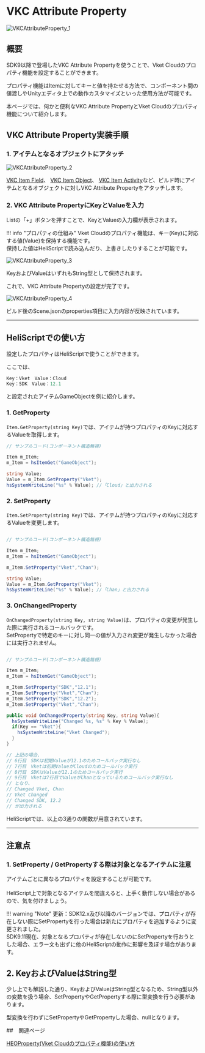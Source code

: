 # VKC Attribute Property

![VKCAttributeProperty_1](./img/VKCAttributeProperty_1.jpg)

## 概要

SDK9以降で登場したVKC Attribute Propertyを使うことで、Vket Cloudのプロパティ機能を設定することができます。

プロパティ機能はItemに対してキーと値を持たせる方法で、コンポーネント間の値渡しやUnityエディタ上での動作カスタマイズといった使用方法が可能です。

本ページでは、何かと便利なVKC Attribute PropertyとVket Cloudのプロパティ機能について紹介します。

## VKC Attribute Property実装手順

### 1. アイテムとなるオブジェクトにアタッチ

![VKCAttributeProperty_2](./img/VKCAttributeProperty_2.jpg)

[VKC Item Field](../VKCComponents/VKCItemField.md)、 [VKC Item Object](../VKCComponents/VKCItemObject.md)、 [VKC Item Activity](../VKCComponents/VKCItemActivity.md)など、ビルド時にアイテムとなるオブジェクトに対しVKC Attribute Propertyをアタッチします。

### 2. VKC Attribute PropertyにKeyとValueを入力

Listの「+」ボタンを押すことで、KeyとValueの入力欄が表示されます。

!!! info "プロパティの仕組み"
    Vket Cloudのプロパティ機能は、キー(Key)に対応する値(Value)を保持する機能です。<br>
    保持した値はHeliScriptで読み込んだり、上書きしたりすることが可能です。

![VKCAttributeProperty_3](./img/VKCAttributeProperty_3.jpg)

KeyおよびValueはいずれもString型として保持されます。

これで、VKC Attribute Propertyの設定が完了です。

![VKCAttributeProperty_4](./img/VKCAttributeProperty_4.jpg)

ビルド後のScene.jsonのproperties項目に入力内容が反映されています。

---

## HeliScriptでの使い方

設定したプロパティはHeliScriptで使うことができます。

ここでは、

```c#
Key：Vket　Value：Cloud
Key：SDK　Value：12.1
```

と設定されたアイテムGameObjectを例に紹介します。

### 1. GetProperty

`Item.GetProperty(string Key)`では、アイテムが持つプロパティのKeyに対応するValueを取得します。

```C#
// サンプルコード(コンポーネント構造無視)

Item m_Item;
m_Item = hsItemGet("GameObject");

string Value;
Value = m_Item.GetProperty("Vket");
hsSystemWriteLine("%s" % Value); //「Cloud」と出力される

```

### 2. SetProperty

`Item.SetProperty(string Key)`では、アイテムが持つプロパティのKeyに対応するValueを変更します。

```c#

// サンプルコード(コンポーネント構造無視)

Item m_Item;
m_Item = hsItemGet("GameObject");

m_Item.SetProperty("Vket","Chan");

string Value;
Value = m_Item.GetProperty("Vket");
hsSystemWriteLine("%s" % Value); //「Chan」と出力される

```

### 3. OnChangedProperty

`OnChangedProperty(string Key, string Value)`は、プロパティの変更が発生した際に実行されるコールバックです。<br>
SetPropertyで特定のキーに対し同一の値が入力され変更が発生しなかった場合には実行されません。

```c#

// サンプルコード(コンポーネント構造無視)

Item m_Item;
m_Item = hsItemGet("GameObject");

m_Item.SetProperty("SDK","12.1");
m_Item.SetProperty("Vket","Chan");
m_Item.SetProperty("SDK","12.2");
m_Item.SetProperty("Vket","Chan");

public void OnChangedProperty(string Key, string Value){
  hsSystemWriteLine("Changed %s, %s" % Key % Value);
  if(Key == "Vket"){
    hsSystemWriteLine("Vket Changed");  
  }
}

// 上記の場合、
// 6行目　SDKは初期Valueが12.1のためコールバック実行なし
// 7行目　Vketは初期ValueがCloudのためコールバック実行
// 8行目　SDKはValueが12.1のためコールバック実行
// 9行目　Vketは7行目でValueがChanとなっているためコールバック実行なし
// となり、
// Changed Vket, Chan
// Vket Changed
// Changed SDK, 12.2
// が出力される

```

HeliScriptでは、以上の3通りの関数が用意されています。

---

## 注意点

### 1. SetProperty / GetPropertyする際は対象となるアイテムに注意

アイテムごとに異なるプロパティを設定することが可能です。<br>  
HeliScript上で対象となるアイテムを間違えると、上手く動作しない場合があるので、気を付けましょう。

!!! warning "Note"
    更新：SDK12.x及び以降のバージョンでは、プロパティが存在しない際にSetPropertyを行った場合は新たにプロパティを追加するように変更されました。<br>
    SDK9.11現在、対象となるプロパティが存在しないのにSetPropertyを行おうとした場合、エラー文も出ずに他のHeliScriptの動作に影響を及ぼす場合があります。

## 2. KeyおよびValueはString型

少し上でも解説した通り、KeyおよびValueはString型となるため、String型以外の変数を扱う場合、SetPropertyやGetPropertyする際に型変換を行う必要があります。

型変換を行わずにSetPropertyやGetPropertyした場合、nullとなります。

##　関連ページ

[HEOProperty(Vket Cloudのプロパティ機能)の使い方](https://vrhikky.github.io/VketCloudSDK_Documents/14.2/WorldMakingGuide/VKCAttributeProperty.html)
